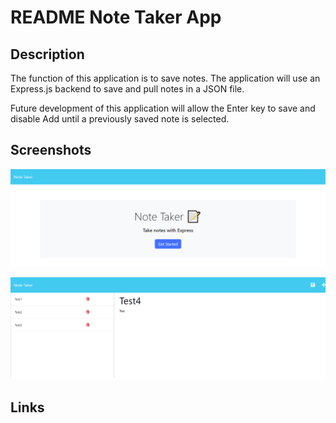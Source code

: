 # README Note Taker App 
  
## Description

The function of this application is to save notes. The application will use an Express.js backend to save and pull notes in a JSON file.

Future development of this application will allow the Enter key to save and disable Add until a previously saved note is selected.

## Screenshots

![Demo of index page](./demo-index.png)

![Demo of notes page](./demo-notes.png)

## Links



